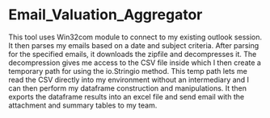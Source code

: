 # Email_Valuation_Aggregator
This tool uses Win32com module to connect to my existing outlook session. It then parses my emails based on a date and subject criteria.
After parsing for the specified emails, it downloads the zipfile and decompresses it. The decompression gives me access to the CSV file
inside which I then create a temporary path for using the io.Stringio method. This temp path lets me read the CSV directly into my environment
without an intermediary and I can then perform my dataframe construction and manipulations. It then exports the dataframe results into an excel file
and send email with the attachment and summary tables to my team.
